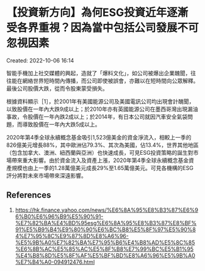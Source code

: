 #  【投資新方向】為何ESG投資近年逐漸受各界重視？因為當中包括公司發展不可忽視因素
Created: 2022-10-06 16:14

智能手機加上社交媒體的興起，造就了「爆料文化」，如公司被爆出企業醜聞，往往能在網絡世界短時間內傳播，而公司即使被誤會，亦難以在短時間向公眾解釋。最後公司股價大跌，從而令股東蒙受損失。

根據資料顯示［1］，於2001年有美國能源公司及美國電訊公司均出現會計醜聞，以致股價在一年內大跌9成以上；於2010年亦有英國能源公司在墨西哥灣出現漏油事故，令股價在一年內跌2成以上；於2014年，有日本公司就因汽車安全氣袋問題，而導致股價在一年內大跌5成以上。




2020年第4季全球永續概念基金吸引1,523億美金的資金淨流入，相較上一季的826億美元增長88%，其中歐洲佔79.3%、其次為美國，佔13.4%，世界其他地區（包含加拿大、澳洲、紐西蘭與亞洲）也快速成長，可見ESG投資策略的誕生對市場帶來重大影響。由於資金流入及資產上漲，2020年第4季全球永續概念基金資產規模也由上一季的1.28萬億美元成長29%至1.65萬億美元。可見各機構的ESG評分將對未來市場帶來深遠影響。


## References
1. https://hk.finance.yahoo.com/news/%E6%8A%95%E8%B3%87%E6%96%B0%E6%96%B9%E5%90%91-%E7%82%BA%E4%BD%95esg%E6%8A%95%E8%B3%87%E8%BF%91%E5%B9%B4%E9%80%90%E6%BC%B8%E5%8F%97%E5%90%84%E7%95%8C%E9%87%8D%E8%A6%96-%E5%9B%A0%E7%82%BA%E7%95%B6%E4%B8%AD%E5%8C%85%E6%8B%AC%E5%85%AC%E5%8F%B8%E7%99%BC%E5%B1%95%E4%B8%8D%E5%8F%AF%E5%BF%BD%E8%A6%96%E5%9B%A0%E7%B4%A0-094912476.html